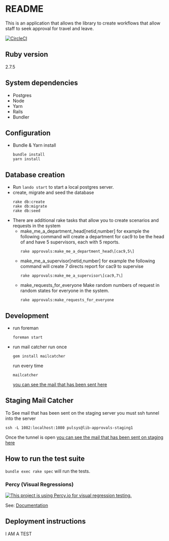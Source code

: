 # README

This is an application that allows the library to create workflows that allow staff to seek approval for travel and leave. 

[![CircleCI](https://circleci.com/gh/pulibrary/approvals.svg?style=svg)](https://circleci.com/gh/pulibrary/approvals)

## Ruby version

  2.7.5

## System dependencies

   * Postgres
   * Node
   * Yarn
   * Rails
   * Bundler

## Configuration

   * Bundle & Yarn install
     ```
     bundle install
     yarn install
     ```
   
## Database creation

   * Run `lando start` to start a local postgres server.
   * create, migrate and seed the database
     ```
     rake db:create 
     rake db:migrate
     rake db:seed
     ```
   * There are additional rake tasks that allow you to create scenarios and requests in the system
     * make_me_a_department_head\[netid,number\]
        for example the following command will create a department for cac9 to be the head of and have 5 supervisors, each with 5 reports.
       ```
       rake approvals:make_me_a_department_head\[cac9,5\]
       ```
     * make_me_a_supervisor\[netid,number\]
       for example the following command will create 7 directs report for cac9 to supervise
       ```
       rake approvals:make_me_a_supervisor\[cac9,7\]
       ```
     * make_requests_for_everyone
       Make random numbers of request in random states for everyone in the system.
       ```
       rake approvals:make_requests_for_everyone
       ```
    

## Development

   * run foreman
     ```
     foreman start
     ```
   * run mail catcher
     run once 
     ```
     gem install mailcatcher
     ```
     run every time
     ```
     mailcatcher
     ```
   
     [you can see the mail that has been sent here]( http://localhost:1080/)
     
## Staging Mail Catcher
  To See mail that has been sent on the staging server you must ssh tunnel into the server
  ```
  ssh -L 1082:localhost:1080 pulsys@lib-approvals-staging1
  ```
  Once the tunnel is open [you can see the mail that has been sent on staging here]( http://localhost:1082/)
     
## How to run the test suite

`bundle exec rake spec` will run the tests.

### Percy (Visual Regressions)

[![This project is using Percy.io for visual regression testing.](https://percy.io/static/images/percy-badge.svg)](https://percy.io/Princeton-University-Library/approvals)

See: [Documentation](https://docs.percy.io/docs/capybara)

## Deployment instructions


I AM A TEST

